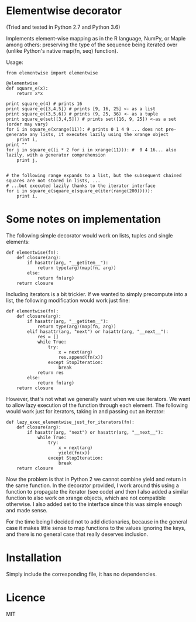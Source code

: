 # Elementwise decorator
(Tried and tested in Python 2.7 and Python 3.6)

Implements element-wise mapping as in the R language, NumPy, or Maple among others: preserving the type of the sequence being iterated over (unlike Python's native map(fn, seq) function).


Usage:

    from elementwise import elementwise

    @elementwise
    def square_e(x):
        return x*x

    print square_e(4) # prints 16
    print square_e([3,4,5]) # prints [9, 16, 25] <- as a list
    print square_e((3,5,6)) # prints (9, 25, 36) <- as a tuple
    print square_e(set([3,4,5])) # prints set([16, 9, 25]) <-as a set (order may vary)
    for i in square_e(xrange(11)): # prints 0 1 4 9 ... does not pre-generate any lists, it executes lazily using the xrange object
        print i,
    print ""
    for j in square_e((i * 2 for i in xrange(11))): #  0 4 16... also lazily, with a generator comprehension
        print j,


    # the following range expands to a list, but the subsequent chained squares are not stored in lists, ...
    # ...but executed lazily thanks to the iterator interface
    for i in square_e(square_e(square_e(iter(range(200))))):
        print i,

# Some notes on implementation

The following simple decorator would work on lists, tuples and single elements:

    def elementwise(fn):
        def closure(arg):
            if hasattr(arg, "__getitem__"):
                return type(arg)(map(fn, arg))
            else:
                return fn(arg)
        return closure

Including iterators is a bit trickier. If we wanted to simply precompute into a list, the following modification would work just fine:

    def elementwise(fn):
        def closure(arg):
            if hasattr(arg, "__getitem__"):
                return type(arg)(map(fn, arg))
            elif hasattr(arg, "next") or hasattr(arg, "__next__"):
                res = []
                while True:
                    try:
                        x = next(arg)
                        res.append(fn(x))
                    except StopIteration:
                        break
                return res
            else:
                return fn(arg)
        return closure

However, that's not what we generally want when we use iterators. We want to allow lazy execution of the function through each element.
The following would work just for iterators, taking in and passing out an iterator:

    def lazy_exec_elementwise_just_for_iterators(fn):
        def closure(arg):
            if hasattr(arg, "next") or hasattr(arg, "__next__"):
                while True:
                    try:
                        x = next(arg)
                        yield(fn(x))
                    except StopIteration:
                        break
        return closure

Now the problem is that in Python 2 we cannot combine yield and return in the same function. In the decorator provided, I work around this using a function to propagate the iterator (see code) and then I also added a similar function to also work on xrange objects, which are not compatible otherwise. I also added set to the interface since this was simple enough and made sense.

For the time being I decided not to add dictionaries, because in the general case it makes little sense to map functions to the values ignoring the keys, and there is no general case that really deserves inclusion.

# Installation

Simply include the corresponding file, it has no dependencies.

# Licence

MIT